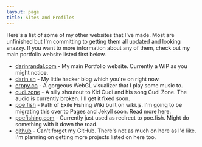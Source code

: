 ```yaml
---
layout: page
title: Sites and Profiles
---
```


Here's a list of some of my other websites that I've made. Most are unfinished but I'm committing to getting them all updated and looking snazzy. If you want to more information about any of them, check out my main portfolio website listed first below.

- [darinrandal.com](https://darinrandal.com) - My main Portfolio website. Currently a WIP as you might notice.
- [darin.sh](https://darin.sh) - My little hacker blog which you're on right now.
- [erppy.co](https://erppy.co) - A gorgeous WebGL visualizer that I play some music to.
- [cudi.zone](https://cudi.zone) - A silly shoutout to Kid Cudi and his song Cudi Zone. The audio is currently broken. I'll get it fixed soon.
- [poe.fish](https://poe.fish) - Path of Exile Fishing Wiki built on wiki.js. I'm going to be migrating this over to Pages and Jekyll soon. Read more [here](https://darin.sh/cloudflare-pages-and-jamstack).
- [poefishing.com](https://poefishing.com) - Currently just used as redirect to poe.fish. Might do something with it down the road.
- [github](https://github.com/darinrandal) - Can't forget my GitHub. There's not as much on here as I'd like. I'm planning on getting more projects listed on here too.